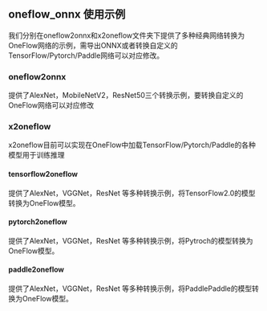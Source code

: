 ## oneflow_onnx 使用示例

我们分别在oneflow2onnx和x2oneflow文件夹下提供了多种经典网络转换为OneFlow网络的示例，需导出ONNX或者转换自定义的TensorFlow/Pytorch/Paddle网络可以对应修改。
### oneflow2onnx

提供了AlexNet，MobileNetV2，ResNet50三个转换示例，要转换自定义的OneFlow网络可以对应修改

### x2oneflow

x2oneflow目前可以实现在OneFlow中加载TensorFlow/Pytorch/Paddle的各种模型用于训练推理

#### tensorflow2oneflow
提供了AlexNet，VGGNet，ResNet 等多种转换示例，将TensorFlow2.0的模型转换为OneFlow模型。
#### pytorch2oneflow

提供了AlexNet，VGGNet，ResNet 等多种转换示例，将Pytroch的模型转换为OneFlow模型。
#### paddle2oneflow

提供了AlexNet，VGGNet，ResNet 等多种转换示例，将PaddlePaddle的模型转换为OneFlow模型。

